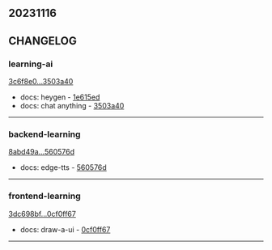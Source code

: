## 20231116

## CHANGELOG

### learning-ai

[3c6f8e0...3503a40](https://github.com/zhbhun/learning-ai/compare/3c6f8e0...3503a40)

* docs: heygen - [1e615ed](https://github.com/zhbhun/learning-ai/commit/1e615ed35f27a140848d3fb297fb94d625b05e23)
* docs: chat anything - [3503a40](https://github.com/zhbhun/learning-ai/commit/3503a402f656227a3b01df7972d8d035462cf69c)

---

### backend-learning

[8abd49a...560576d](https://github.com/zhbhun/backend-learning/compare/8abd49a...560576d)

* docs: edge-tts - [560576d](https://github.com/zhbhun/backend-learning/commit/560576dd6769fddc5087a1fb6dcb14418f02a357)

---

### frontend-learning

[3dc698bf...0cf0ff67](https://github.com/zhbhun/frontend-learning/compare/3dc698bf...0cf0ff67)

* docs: draw-a-ui - [0cf0ff67](https://github.com/zhbhun/frontend-learning/commit/0cf0ff6772737d71509f9ab129bb3b615b415171)

---

